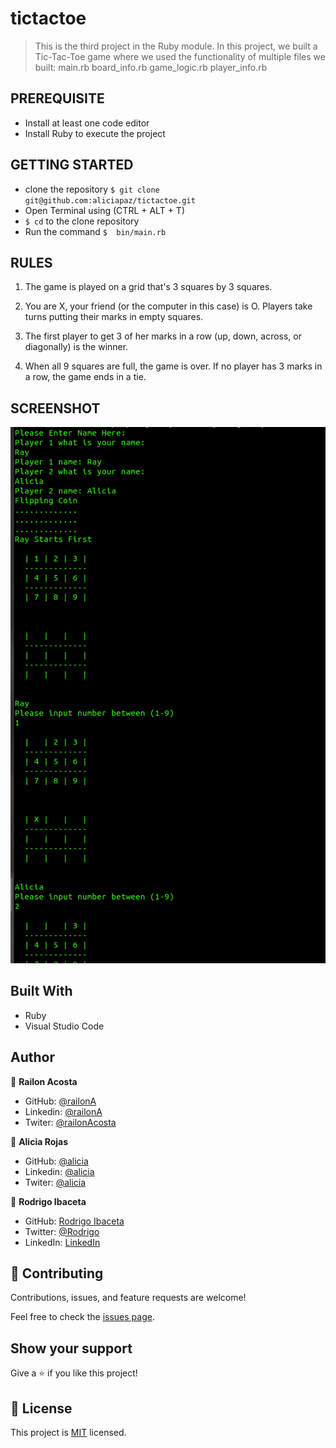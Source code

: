 # tictactoe

> This is the third project in the Ruby module. In this project, we built a Tic-Tac-Toe game where we used the functionality of multiple files we built:
  main.rb
  board_info.rb
  game_logic.rb
  player_info.rb



## PREREQUISITE

- Install at least one code editor 
- Install Ruby to execute the project

## GETTING STARTED

- clone the repository `$ git clone git@github.com:aliciapaz/tictactoe.git`
- Open Terminal using (CTRL + ALT + T)
- `$ cd` to the clone repository
- Run the command `$  bin/main.rb`

## RULES
1. The game is played on a grid that's 3 squares by 3 squares.

2. You are X, your friend (or the computer in this case) is O. Players take turns putting their marks in empty squares.

3. The first player to get 3 of her marks in a row (up, down, across, or diagonally) is the winner.

4. When all 9 squares are full, the game is over. If no player has 3 marks in a row, the game ends in a tie.


## SCREENSHOT
![screenshot]( ./Screenshot.png )


## Built With

- Ruby
- Visual Studio Code 



## Author

👤 **Railon Acosta**

- GitHub: [@railonA](https://github.com/RailonA)
- Linkedin: [@railonA](https://www.linkedin.com/in/railon-acosta-81265180/)
- Twiter: [@railonAcosta](https://twitter.com/RailonAcosta)

👤 **Alicia Rojas**

- GitHub: [@alicia](https://github.com/aliciapaz)
- Linkedin: [@alicia](https://www.linkedin.com/in/alicia-rojas-71468418a/)
- Twiter: [@alicia](https://twitter.com/_alicia_paz)

👤 **Rodrigo Ibaceta**

- GitHub: [Rodrigo Ibaceta](https://github.com/RokoVarano/)
- Twitter: [@Rodrigo](https://twitter.com/RodrigoIbacet11)
- LinkedIn: [LinkedIn](https://www.linkedin.com/in/rodrigo-ibaceta-a8657611a/)

## 🤝 Contributing

Contributions, issues, and feature requests are welcome!

Feel free to check the [issues page]( https://github.com/aliciapaz/tictactoe/issues ).

## Show your support

Give a ⭐️ if you like this project!

## 📝 License

This project is [MIT](LICENSE) licensed.